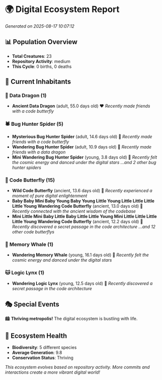 # 🌍 Digital Ecosystem Report
*Generated on 2025-08-17 10:07:12*

## 📊 Population Overview
- **Total Creatures**: 23
- **Repository Activity**: medium
- **This Cycle**: 0 births, 0 deaths

## 👥 Current Inhabitants

### 🐉 Data Dragon (1)
- **Ancient Data Dragon** (adult, 55.0 days old) ❤️
  *Recently made friends with a code butterfly*

### 🕷️ Bug Hunter Spider (5)
- **Mysterious Bug Hunter Spider** (adult, 14.6 days old) 💛
  *Recently made friends with a code butterfly*
- **Wandering Bug Hunter Spider** (adult, 10.9 days old) 💚
  *Recently made friends with a data dragon*
- **Mini Wandering Bug Hunter Spider** (young, 3.8 days old) 💚
  *Recently felt the cosmic energy and danced under the digital stars*
  *...and 2 other bug hunter spiders*

### 🦋 Code Butterfly (15)
- **Wild Code Butterfly** (ancient, 13.6 days old) 💛
  *Recently experienced a moment of pure digital enlightenment*
- **Baby Baby Mini Baby Young Baby Young Little Young Little Little Little Little Young Wandering Code Butterfly** (ancient, 13.0 days old) 💛
  *Recently connected with the ancient wisdom of the codebase*
- **Mini Little Mini Baby Little Baby Little Little Young Mini Little Little Little Little Young Wandering Code Butterfly** (ancient, 12.2 days old) 💛
  *Recently discovered a secret passage in the code architecture*
  *...and 12 other code butterflys*

### 🐋 Memory Whale (1)
- **Wandering Memory Whale** (young, 16.1 days old) 💚
  *Recently felt the cosmic energy and danced under the digital stars*

### 🐱 Logic Lynx (1)
- **Wandering Logic Lynx** (young, 12.5 days old) 💚
  *Recently discovered a secret passage in the code architecture*

## 🎭 Special Events

🏙️ **Thriving metropolis!** The digital ecosystem is bustling with life.

## 🔬 Ecosystem Health
- **Biodiversity**: 5 different species
- **Average Generation**: 9.8
- **Conservation Status**: Thriving

*This ecosystem evolves based on repository activity. More commits and interactions create a more vibrant digital world!*